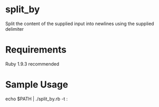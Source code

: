 split_by
===========

Split the content of the supplied input into newlines using the supplied delimiter

Requirements
============
Ruby 1.9.3 recommended

Sample Usage
============
echo $PATH | ./split_by.rb -t :

